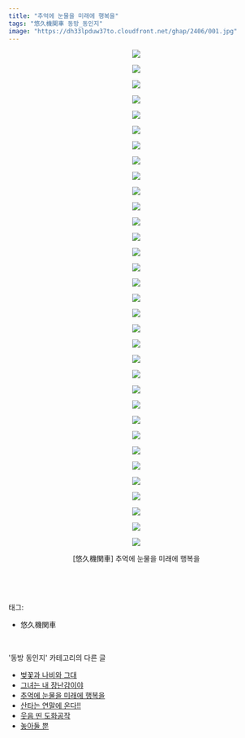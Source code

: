 ```yaml
---
title: "추억에 눈물을 미래에 행복을"
tags: "悠久機関車 동방_동인지"
image: "https://dh33lpduw37to.cloudfront.net/ghap/2406/001.jpg"
---
```

<div class="article">
<p style="text-align: center; clear: none; float: none;"><img src="{{ site.imgserver2 }}/ghap/2406/001.jpg"/></p>
<p style="text-align: center; clear: none; float: none;"><img src="{{ site.imgserver2 }}/ghap/2406/002.jpg"/></p>
<p style="text-align: center; clear: none; float: none;"><img src="{{ site.imgserver2 }}/ghap/2406/003.jpg"/></p>
<p style="text-align: center; clear: none; float: none;"><img src="{{ site.imgserver2 }}/ghap/2406/004.jpg"/></p>
<p style="text-align: center; clear: none; float: none;"><img src="{{ site.imgserver2 }}/ghap/2406/005.jpg"/></p>
<p style="text-align: center; clear: none; float: none;"><img src="{{ site.imgserver2 }}/ghap/2406/006.jpg"/></p>
<p style="text-align: center; clear: none; float: none;"><img src="{{ site.imgserver2 }}/ghap/2406/007.jpg"/></p>
<p style="text-align: center; clear: none; float: none;"><img src="{{ site.imgserver2 }}/ghap/2406/008.jpg"/></p>
<p style="text-align: center; clear: none; float: none;"><img src="{{ site.imgserver2 }}/ghap/2406/009.jpg"/></p>
<p style="text-align: center; clear: none; float: none;"><img src="{{ site.imgserver2 }}/ghap/2406/010.jpg"/></p>
<p style="text-align: center; clear: none; float: none;"><img src="{{ site.imgserver2 }}/ghap/2406/011.jpg"/></p>
<p style="text-align: center; clear: none; float: none;"><img src="{{ site.imgserver2 }}/ghap/2406/012.jpg"/></p>
<p style="text-align: center; clear: none; float: none;"><img src="{{ site.imgserver2 }}/ghap/2406/013.jpg"/></p>
<p style="text-align: center; clear: none; float: none;"><img src="{{ site.imgserver2 }}/ghap/2406/014.jpg"/></p>
<p style="text-align: center; clear: none; float: none;"><img src="{{ site.imgserver2 }}/ghap/2406/015.jpg"/></p>
<p style="text-align: center; clear: none; float: none;"><img src="{{ site.imgserver2 }}/ghap/2406/016.jpg"/></p>
<p style="text-align: center; clear: none; float: none;"><img src="{{ site.imgserver2 }}/ghap/2406/017.jpg"/></p>
<p style="text-align: center; clear: none; float: none;"><img src="{{ site.imgserver2 }}/ghap/2406/018.jpg"/></p>
<p style="text-align: center; clear: none; float: none;"><img src="{{ site.imgserver2 }}/ghap/2406/019.jpg"/></p>
<p style="text-align: center; clear: none; float: none;"><img src="{{ site.imgserver2 }}/ghap/2406/020.jpg"/></p>
<p style="text-align: center; clear: none; float: none;"><img src="{{ site.imgserver2 }}/ghap/2406/021.jpg"/></p>
<p style="text-align: center; clear: none; float: none;"><img src="{{ site.imgserver2 }}/ghap/2406/022.jpg"/></p>
<p style="text-align: center; clear: none; float: none;"><img src="{{ site.imgserver2 }}/ghap/2406/023.jpg"/></p>
<p style="text-align: center; clear: none; float: none;"><img src="{{ site.imgserver2 }}/ghap/2406/024.jpg"/></p>
<p style="text-align: center; clear: none; float: none;"><img src="{{ site.imgserver2 }}/ghap/2406/025.jpg"/></p>
<p style="text-align: center; clear: none; float: none;"><img src="{{ site.imgserver2 }}/ghap/2406/026.jpg"/></p>
<p style="text-align: center; clear: none; float: none;"><img src="{{ site.imgserver2 }}/ghap/2406/027.jpg"/></p>
<p style="text-align: center; clear: none; float: none;"><img src="{{ site.imgserver2 }}/ghap/2406/028.jpg"/></p>
<p style="text-align: center; clear: none; float: none;"><img src="{{ site.imgserver2 }}/ghap/2406/029.jpg"/></p>
<p style="text-align: center; clear: none; float: none;"><img src="{{ site.imgserver2 }}/ghap/2406/030.jpg"/></p>
<p style="text-align: center; clear: none; float: none;"><img src="{{ site.imgserver2 }}/ghap/2406/031.jpg"/></p>
<p style="text-align: center; clear: none; float: none;"><img src="{{ site.imgserver2 }}/ghap/2406/032.jpg"/></p>
<p style="text-align: center; clear: none; float: none;"><img src="{{ site.imgserver2 }}/ghap/2406/033.jpg"/></p>
<p style="text-align: center; clear: none; float: none;">[悠久機関車] 추억에 눈물을 미래에 행복을</p>
<p><br/></p>
</div><br/>
<div class="tagTrail">
<p>태그: </p>
<ul>
<li>悠久機関車</li>
</ul>
</div><br/>
<div class="another">
<p>'동방 동인지' 카테고리의 다른 글</p>
<ul>
<li><a href="/ghap_2408">벚꽃과 나비와 그대</a></li>
<li><a href="/ghap_2407">그녀는 내 장난감이야</a></li>
<li><a href="/ghap_2406">추억에 눈물을 미래에 행복을</a></li>
<li><a href="/ghap_2405">산타는 연말에 온다!!</a></li>
<li><a href="/ghap_2403">웃음 띤 도화공작</a></li>
<li><a href="/ghap_2402">놓아둘 뿐</a></li>
</ul>
</div><br/>
<div class="cb_module cb_fluid">
<div class="cb_wrt cb_profile">
</div><!-- commentList close -->
</div><br/>
